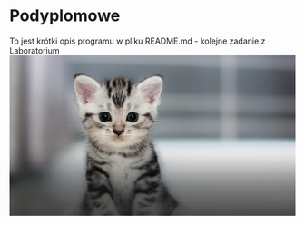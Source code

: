 # Podyplomowe
To jest krótki opis programu w pliku README.md - kolejne zadanie z Laboratorium
![img.png](img.png)